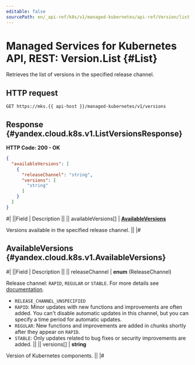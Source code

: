 ```yaml
---
editable: false
sourcePath: en/_api-ref/k8s/v1/managed-kubernetes/api-ref/Version/list.md
---
```


# Managed Services for Kubernetes API, REST: Version.List {#List}

Retrieves the list of versions in the specified release channel.

## HTTP request

```
GET https://mks.{{ api-host }}/managed-kubernetes/v1/versions
```

## Response {#yandex.cloud.k8s.v1.ListVersionsResponse}

**HTTP Code: 200 - OK**

```json
{
  "availableVersions": [
    {
      "releaseChannel": "string",
      "versions": [
        "string"
      ]
    }
  ]
}
```

#|
||Field | Description ||
|| availableVersions[] | **[AvailableVersions](#yandex.cloud.k8s.v1.AvailableVersions)**

Versions available in the specified release channel. ||
|#

## AvailableVersions {#yandex.cloud.k8s.v1.AvailableVersions}

#|
||Field | Description ||
|| releaseChannel | **enum** (ReleaseChannel)

Release channel: `RAPID`, `REGULAR` or `STABLE`. For more details see [documentation](/docs/managed-kubernetes/concepts/release-channels-and-updates).

- `RELEASE_CHANNEL_UNSPECIFIED`
- `RAPID`: Minor updates with new functions and improvements are often added.
You can't disable automatic updates in this channel, but you can specify a time period for automatic updates.
- `REGULAR`: New functions and improvements are added in chunks shortly after they appear on `RAPID`.
- `STABLE`: Only updates related to bug fixes or security improvements are added. ||
|| versions[] | **string**

Version of Kubernetes components. ||
|#